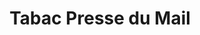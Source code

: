 ---
title: "Tabac Presse du Mail"
url: /velizy-villacoublay/tabac-presse-du-mail/
shop: Zeitungen
---